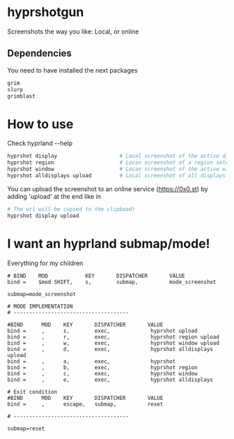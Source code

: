 # hyprshotgun
Screenshots the way you like: Local, or online

## Dependencies
You need to have installed the next packages

``` sh
grim
slurp
grimblast
```

# How to use
Check hyprland --help
``` sh
hyprshot display                    # Local screenshot of the active display.
hyprshot region                     # Locan screenshot of a region selected by the user.
hyprshot window                     # Locan screenshot of the active window
hyprshot alldisplays upload         # Local screenshot of all displays currently enabled.
```
You can upload the screenshot to an online service (https://0x0.st) by adding 'upload' at the end like in

``` sh
# The url will be copied to the clipboad!
hyprshot display upload
```

# I want an hyprland submap/mode!

Everything for my children
```
# BIND    MOD            KEY       DISPATCHER       VALUE
bind =    $mod SHIFT,    s,        submap,          mode_screenshot
```

```
submap=mode_screenshot

# MODE IMPLEMENTATION
# -------------------------------------

#BIND      MOD    KEY       DISPATCHER       VALUE
bind =     ,      s,        exec,             hyprshot upload
bind =     ,      r,        exec,             hyprshot region upload
bind =     ,      w,        exec,             hyprshot window upload
bind =     ,      d,        exec,             hyprshot alldisplays upload
bind =     ,      a,        exec,             hyprshot
bind =     ,      b,        exec,             hyprshot region
bind =     ,      c,        exec,             hyprshot window 
bind =     ,      e,        exec,             hyprshot alldisplays

# Exit condition
#BIND      MOD    KEY       DISPATCHER       VALUE
bind =     ,      escape,   submap,          reset 

# -------------------------------------

submap=reset
```
